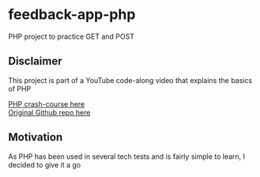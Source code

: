 # feedback-app-php
PHP project to practice GET and POST 

## Disclaimer

This project is part of a YouTube code-along video that explains the basics of PHP  

[PHP crash-course here](https://youtu.be/BUCiSSyIGGU?si=DwWow1ylPDQmolIV)  
[Original Github repo here](https://github.com/bradtraversy/php-crash)

## Motivation

As PHP has been used in several tech tests and is fairly simple to learn, I decided to give it a go
